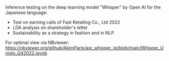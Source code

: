 Inference testing on the deep learning model "Whisper" by Open AI for the Japanese language:

* Test on earning calls of Fast Retailing Co., Ltd 2022
* LDA analysis on shareholder's letter
* Sustainability as a strategy in fashion and in NLP 

For optimal view via NBviewer:
https://nbviewer.org/github/AkimParis/asr_whisper_jp/blob/main/Whisper_Uniqlo_Q42022.ipynb 
